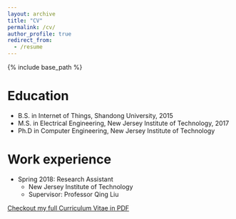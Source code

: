```yaml
---
layout: archive
title: "CV"
permalink: /cv/
author_profile: true
redirect_from:
  - /resume
---
```


{% include base_path %}

Education
======
* B.S. in Internet of Things, Shandong University, 2015
* M.S. in Electrical Engineering, New Jersey Institute of Technology, 2017
* Ph.D in Computer Engineering, New Jersey Institute of Technology

Work experience
======

* Spring 2018: Research Assistant
  * New Jersey Institute of Technology
  * Supervisor: Professor Qing Liu
<!--   
Skills
======
* Skill 1
* Skill 2
  * Sub-skill 2.1
 -->
<!-- Publications
======
  <ul>{% for post in site.publications %}
    {% include archive-single-cv.html %}
  {% endfor %}</ul>
  
Talks
======
  <ul>{% for post in site.talks %}
    {% include archive-single-talk-cv.html %}
  {% endfor %}</ul>
  
Teaching
======
  <ul>{% for post in site.teaching %}
    {% include archive-single-cv.html %}
  {% endfor %}</ul>
  
Service and leadership
======
*  -->

[Checkout my full Curriculum Vitae in PDF](./files/JinzhenWang_CV0817.pdf)